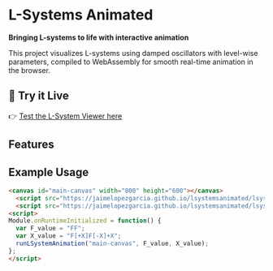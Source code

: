 # L-Systems Animated

**Bringing L-systems to life with interactive animation**

This project visualizes L-systems using damped oscillators with level-wise parameters, compiled to WebAssembly for smooth real-time animation in the browser.

## 🌱 Try it Live

👉 [Test the L-System Viewer here](https://jaimelopezgarcia.github.io/lsystemsanimated/index.html)

## Features


## Example Usage

```html
<canvas id="main-canvas" width="800" height="600"></canvas>
  <script src="https://jaimelopezgarcia.github.io/lsystemsanimated/lsystemsanimated.js"></script>
  <script src="https://jaimelopezgarcia.github.io/lsystemsanimated/lsystems_mod.js"></script>
<script>
Module.onRuntimeInitialized = function() {
  var F_value = "FF";
  var X_value = "F[+X]F[-X]+X";
  runLSystemAnimation("main-canvas", F_value, X_value);
};
</script>
